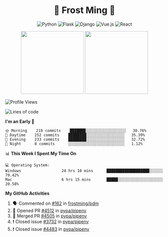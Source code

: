 <h1 align="center">🦄 Frost Ming 🐍</h1>

<div align="center">

![Python](https://img.shields.io/badge/-Python-%233776ab?logo=python&style=for-the-badge&logoColor=white)
![Flask](https://img.shields.io/badge/-Flask-%23eeeeee?logo=flask&style=for-the-badge&logoColor=black)
![Django](https://img.shields.io/badge/-Django-%23092E20?logo=django&style=for-the-badge&logoColor=white)
![Vue.js](https://img.shields.io/badge/-Vue.js-%234fc08d?logo=vue.js&style=for-the-badge&logoColor=white)
![React](https://img.shields.io/badge/-React-%2357d8fb?logo=react&style=for-the-badge&logoColor=white)

</div>

<p align="center">
  <img height="200" src="https://github-readme-stats.vercel.app/api?username=frostming&show_icons=true&theme=dracula&include_all_commits=true" />
  <img height="200" src="https://github-readme-stats.vercel.app/api/top-langs/?username=frostming&theme=dracula&show_icons=true" />
</p>

<!--START_SECTION:waka-->
![Profile Views](http://img.shields.io/badge/Profile%20Views-106-blue)

![Lines of code](https://img.shields.io/badge/From%20Hello%20World%20I%27ve%20Written-13.9%20million%20lines%20of%20code-blue)

**I'm an Early 🐤** 

```text
🌞 Morning    219 commits    ███████░░░░░░░░░░░░░░░░░░   30.76% 
🌆 Daytime    252 commits    ████████░░░░░░░░░░░░░░░░░   35.39% 
🌃 Evening    233 commits    ████████░░░░░░░░░░░░░░░░░   32.72% 
🌙 Night      8 commits      ░░░░░░░░░░░░░░░░░░░░░░░░░   1.12%

```


📊 **This Week I Spent My Time On** 

```text
💻 Operating System: 
Windows                  24 hrs 10 mins      ███████████████████░░░░░░   79.42% 
Mac                      6 hrs 15 mins       █████░░░░░░░░░░░░░░░░░░░░   20.58%

```


<!--END_SECTION:waka-->

**My GitHub Activities**

<!--START_SECTION:activity-->
1. 🗣 Commented on [#162](https://github.com/frostming/pdm/issues/162) in [frostming/pdm](https://github.com/frostming/pdm)
2. 💪 Opened PR [#4512](https://github.com/pypa/pipenv/pull/4512) in [pypa/pipenv](https://github.com/pypa/pipenv)
3. 🎉 Merged PR [#4505](https://github.com/pypa/pipenv/pull/4505) in [pypa/pipenv](https://github.com/pypa/pipenv)
4. ❗️ Closed issue [#3732](https://github.com/pypa/pipenv/issues/3732) in [pypa/pipenv](https://github.com/pypa/pipenv)
5. ❗️ Closed issue [#4483](https://github.com/pypa/pipenv/issues/4483) in [pypa/pipenv](https://github.com/pypa/pipenv)
<!--END_SECTION:activity-->
